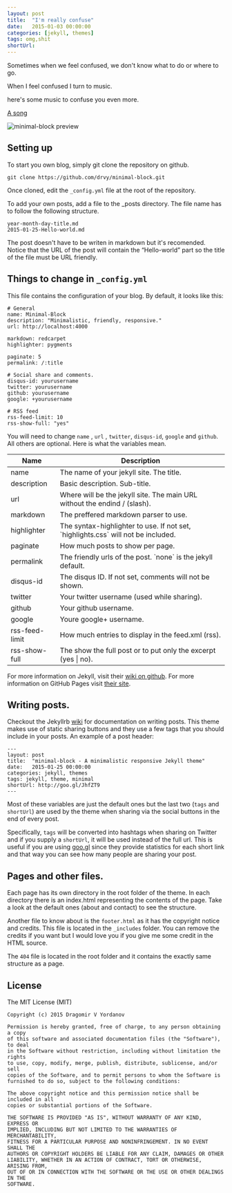 ```yaml
---
layout: post
title:  "I'm really confuse"
date:   2015-01-03 00:00:00
categories: [jekyll, themes]
tags: omg,shit
shortUrl: 
---
```

Sometimes when we feel confused, we don't know what to do or where to go.

When I feel confused I turn to music.

here's some music to confuse you even more.

[A song](https://www.youtube.com/watch?v=9SRjT5NuErU&t=144s)


![minimal-block preview](https://raw.githubusercontent.com/drvy/minimal-block/master/preview.png)

Setting up
----------------
To start you own blog, simply git clone the repository on github.

    git clone https://github.com/drvy/minimal-block.git

Once cloned, edit the `_config.yml` file at the root of the repository.

To add your own posts, add a file to the _posts directory. The file name has to follow the following structure.

    year-month-day-title.md
    2015-01-25-Hello-world.md

The post doesn't have to be writen in markdown but it's recomended. Notice that the URL of the post will contain the “Hello-world” part so the title of the file must be URL friendly.


Things to change in `_config.yml`
----------------
This file contains the configuration of your blog. By default, it looks like this:

    # General
    name: Minimal-Block
    description: "Minimalistic, friendly, responsive."
    url: http://localhost:4000

    markdown: redcarpet
    highlighter: pygments

    paginate: 5
    permalink: /:title

    # Social share and comments.
    disqus-id: yourusername
    twitter: yourusername
    github: yourusername
    google: +yourusername

    # RSS feed
    rss-feed-limit: 10
    rss-show-full: "yes"

You will need to change `name` , `url` , `twitter`, `disqus-id`, `google` and `github`. All others are optional. Here is what the variables mean.

<table>
<thead>
    <tr><th>Name</th><th>Description</th></tr>
</thead>
<tbody>
    <tr><td>name</td><td>The name of your jekyll site. The title.</td></tr>
    <tr><td>description</td><td>Basic description. Sub-title.</td></tr>
    <tr><td>url</td><td>Where will be the jekyll site. The main URL without the endind / (slash).</td></tr>
    <tr><td>markdown</td><td>The preffered markdown parser to use.</td></tr>
    <tr><td>highlighter</td><td>The syntax-highlighter to use. If not set, `highlights.css` will not be included.</td></tr>
    <tr><td>paginate</td><td>How much posts to show per page.</td></tr>
    <tr><td>permalink</td><td>The friendly urls of the post. `none` is the jekyll default.</td></tr>
    <tr><td>disqus-id</td><td>The disqus ID. If not set, comments will not be shown.</td></tr>
    <tr><td>twitter</td><td>Your twitter username (used while sharing).</td></tr>
    <tr><td>github</td><td>Your github username.</td></tr>
    <tr><td>google</td><td>Youre google+ username.</td></tr>
    <tr><td>rss-feed-limit</td><td>How much entries to display in the feed.xml (rss).</td></tr>
    <tr><td>rss-show-full</td><td>The show the full post or to put only the excerpt (yes | no).</td></tr>
</tbody>
</table>

For more information on Jekyll, visit their [wiki on github](https://github.com/mojombo/jekyll/wiki). For more information on GitHub Pages visit [their site](http://pages.github.com).


Writing posts.
----------------
Checkout the Jekyllrb [wiki](https://github.com/mojombo/jekyll/wiki) for documentation on writing posts. This theme
makes use of static sharing buttons and they use a few tags that you should include in your posts.
An example of a post header:

    ---
    layout: post
    title:  "minimal-block - A minimalistic responsive Jekyll theme"
    date:   2015-01-25 00:00:00
    categories: jekyll, themes
    tags: jekyll, theme, minimal
    shortUrl: http://goo.gl/JhfZT9
    ---

Most of these variables are just the default ones but the last two (`tags` and `shortUrl`) are used by the theme when sharing via the social buttons in the end of every post.

Specifically, `tags` will be converted into hashtags when sharing on Twitter and if you supply a `shortUrl`, it will be used instead of the full url. This is useful if you are using [goo.gl](http://goo.gl) since they provide statistics for each short link and that way you can see how many people are sharing your post.


Pages and other files.
----------------
Each page has its own directory in the root folder of the theme. In each directory there is an index.html representing the contents of the page. Take a look at the default ones (about and contact) to see the structure.

Another file to know about is the `footer.html` as it has the copyright notice and credits. This file is located in the `_includes` folder. You can remove the credits if you want but I would love you if you give me some credit in the HTML source.

The `404` file is located in the root folder and it contains the exactly same structure as a page.

License
----------------
The MIT License (MIT)

    Copyright (c) 2015 Dragomir V Yordanov

    Permission is hereby granted, free of charge, to any person obtaining a copy
    of this software and associated documentation files (the "Software"), to deal
    in the Software without restriction, including without limitation the rights
    to use, copy, modify, merge, publish, distribute, sublicense, and/or sell
    copies of the Software, and to permit persons to whom the Software is
    furnished to do so, subject to the following conditions:

    The above copyright notice and this permission notice shall be included in all
    copies or substantial portions of the Software.

    THE SOFTWARE IS PROVIDED "AS IS", WITHOUT WARRANTY OF ANY KIND, EXPRESS OR
    IMPLIED, INCLUDING BUT NOT LIMITED TO THE WARRANTIES OF MERCHANTABILITY,
    FITNESS FOR A PARTICULAR PURPOSE AND NONINFRINGEMENT. IN NO EVENT SHALL THE
    AUTHORS OR COPYRIGHT HOLDERS BE LIABLE FOR ANY CLAIM, DAMAGES OR OTHER
    LIABILITY, WHETHER IN AN ACTION OF CONTRACT, TORT OR OTHERWISE, ARISING FROM,
    OUT OF OR IN CONNECTION WITH THE SOFTWARE OR THE USE OR OTHER DEALINGS IN THE
    SOFTWARE.
